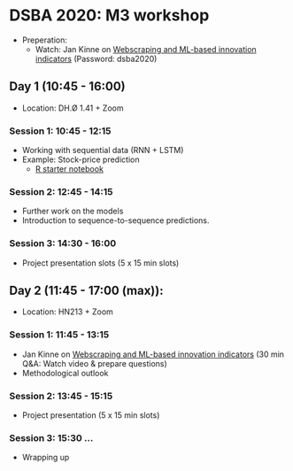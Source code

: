 # DSBA 2020: M3 workshop 

* Preperation: 
   * Watch: Jan Kinne on [Webscraping and ML-based innovation indicators](https://vimeo.com/485413242) (Password: dsba2020)

## Day 1 (10:45 - 16:00)
* Location: DH.Ø 1.41 + Zoom

### Session 1: 10:45 - 12:15
* Working with sequential data (RNN + LSTM)
* Example: Stock-price prediction
   * [R starter notebook](https://sds-aau.github.io/SDS-master/M3/exercises/LSTM_workshop_stock_prediction_R.nb.html)

### Session 2: 12:45 - 14:15
* Further work on the models
* Introduction to sequence-to-sequence predictions.

### Session 3: 14:30 - 16:00
* Project presentation slots (5 x 15 min slots)

## Day 2 (11:45 - 17:00 (max)): 
* Location: HN213 + Zoom

### Session 1: 11:45 - 13:15
* Jan Kinne on [Webscraping and ML-based innovation indicators](https://vimeo.com/485413242) (30 min Q&A: Watch video & prepare questions)
* Methodological outlook

### Session 2: 13:45 - 15:15
* Project presentation (5 x 15 min slots)

### Session 3: 15:30 ...
* Wrapping up
